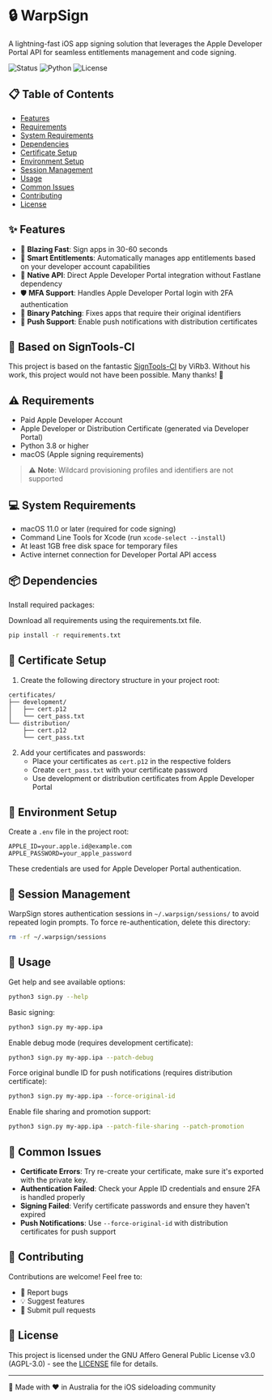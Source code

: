 # 🔒 WarpSign

A lightning-fast iOS app signing solution that leverages the Apple Developer Portal API for seamless entitlements management and code signing.

![Status](https://img.shields.io/badge/status-beta-yellow)
![Python](https://img.shields.io/badge/python-3.8%2B-blue)
![License](https://img.shields.io/badge/license-AGPL--3.0-blue)

## 📋 Table of Contents

- [Features](#-features)
- [Requirements](#-requirements)
- [System Requirements](#-system-requirements)
- [Dependencies](#-dependencies)
- [Certificate Setup](#-certificate-setup)
- [Environment Setup](#-environment-setup)
- [Session Management](#-session-management)
- [Usage](#-usage)
- [Common Issues](#-common-issues)
- [Contributing](#-contributing)
- [License](#-license)

## ✨ Features

- 🚀 **Blazing Fast**: Sign apps in 30-60 seconds
- 🔑 **Smart Entitlements**: Automatically manages app entitlements based on your developer account capabilities
- 🔄 **Native API**: Direct Apple Developer Portal integration without Fastlane dependency
- 🛡️ **MFA Support**: Handles Apple Developer Portal login with 2FA authentication
- 🔧 **Binary Patching**: Fixes apps that require their original identifiers
- 📱 **Push Support**: Enable push notifications with distribution certificates

## 🎯 Based on SignTools-CI

This project is based on the fantastic [SignTools-CI](https://github.com/SignTools/SignTools-CI) by ViRb3. Without his work, this project would not have been possible. Many thanks! 🙏

## ⚠️ Requirements

- Paid Apple Developer Account
- Apple Developer or Distribution Certificate (generated via Developer Portal)
- Python 3.8 or higher
- macOS (Apple signing requirements)

> ⚠️ **Note**: Wildcard provisioning profiles and identifiers are not supported

## 💻 System Requirements

- macOS 11.0 or later (required for code signing)
- Command Line Tools for Xcode (run `xcode-select --install`)
- At least 1GB free disk space for temporary files
- Active internet connection for Developer Portal API access

## 📦 Dependencies

Install required packages:

Download all requirements using the requirements.txt file.

```bash
pip install -r requirements.txt
```

## 📝 Certificate Setup

1. Create the following directory structure in your project root:

```
certificates/
├── development/
│   ├── cert.p12
│   └── cert_pass.txt
└── distribution/
    ├── cert.p12
    └── cert_pass.txt
```

2. Add your certificates and passwords:
   - Place your certificates as `cert.p12` in the respective folders
   - Create `cert_pass.txt` with your certificate password
   - Use development or distribution certificates from Apple Developer Portal

## 🔐 Environment Setup

Create a `.env` file in the project root:

```env
APPLE_ID=your.apple.id@example.com
APPLE_PASSWORD=your_apple_password
```

These credentials are used for Apple Developer Portal authentication.

## 🔑 Session Management

WarpSign stores authentication sessions in `~/.warpsign/sessions/` to avoid repeated login prompts. To force re-authentication, delete this directory:

```bash
rm -rf ~/.warpsign/sessions
```

## 🚀 Usage

Get help and see available options:

```bash
python3 sign.py --help
```

Basic signing:

```bash
python3 sign.py my-app.ipa
```

Enable debug mode (requires development certificate):

```bash
python3 sign.py my-app.ipa --patch-debug
```

Force original bundle ID for push notifications (requires distribution certificate):

```bash
python3 sign.py my-app.ipa --force-original-id
```

Enable file sharing and promotion support:

```bash
python3 sign.py my-app.ipa --patch-file-sharing --patch-promotion
```

## 🚨 Common Issues

- **Certificate Errors**: Try re-create your certificate, make sure it's exported with the private key.
- **Authentication Failed**: Check your Apple ID credentials and ensure 2FA is handled properly
- **Signing Failed**: Verify certificate passwords and ensure they haven't expired
- **Push Notifications**: Use `--force-original-id` with distribution certificates for push support

## 🤝 Contributing

Contributions are welcome! Feel free to:

- 🐛 Report bugs
- 💡 Suggest features
- 🔧 Submit pull requests

## 📄 License

This project is licensed under the GNU Affero General Public License v3.0 (AGPL-3.0) - see the [LICENSE](LICENSE) file for details.

---

💫 Made with ❤️ in Australia for the iOS sideloading community
